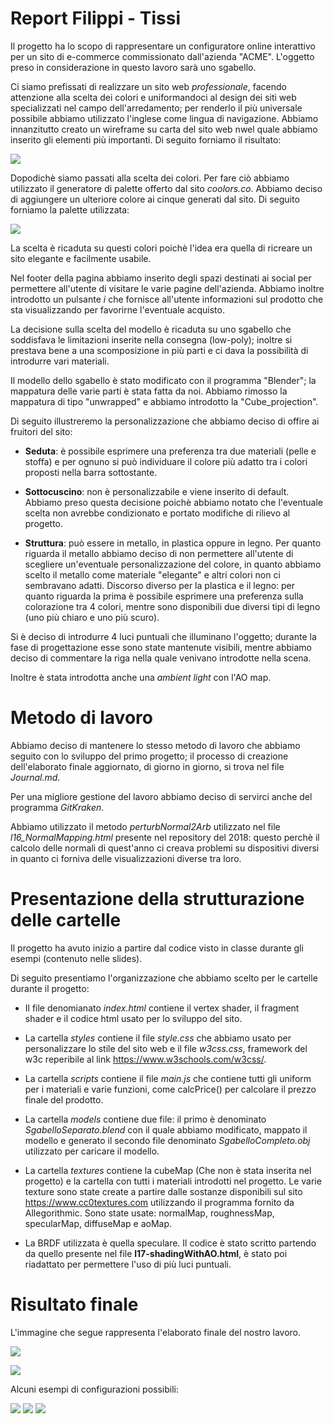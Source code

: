 # Report Filippi - Tissi

Il progetto ha lo scopo di rappresentare un configuratore online interattivo per un sito di e-commerce commissionato dall'azienda "ACME". L'oggetto preso in considerazione in questo lavoro sarà uno sgabello.

Ci siamo prefissati di realizzare un sito web _professionale_, facendo attenzione alla scelta dei colori e uniformandoci al design dei siti web specializzati nel campo dell'arredamento; per renderlo il più universale possibile abbiamo utilizzato l'inglese come lingua di navigazione. Abbiamo innanzitutto creato un wireframe su carta del sito web nwel quale abbiamo inserito gli elementi più importanti. Di seguito forniamo il risultato:

![](RmeImages/sito2.jpg) 

Dopodichè siamo passati alla scelta dei colori. Per fare ciò abbiamo utilizzato il generatore di palette offerto dal sito _coolors.co_. Abbiamo deciso di aggiungere un ulteriore colore ai cinque generati dal sito. Di seguito forniamo la palette utilizzata:

![](RmeImages/palettecolors.jpg) 

La scelta è ricaduta su questi colori poichè l'idea era quella di ricreare un sito elegante e facilmente usabile.

Nel footer della pagina abbiamo inserito degli spazi destinati ai social per permettere all'utente di visitare le varie pagine dell'azienda. Abbiamo inoltre introdotto un pulsante _i_ che fornisce all'utente informazioni sul prodotto che sta visualizzando per favorirne l'eventuale acquisto.

La decisione sulla scelta del modello è ricaduta su uno sgabello che soddisfava le limitazioni inserite nella consegna (low-poly); inoltre si prestava bene a una scomposizione in più parti e ci dava la possibilità di introdurre vari materiali. 

Il modello dello sgabello è stato modificato con il programma "Blender"; la mappatura delle varie parti è stata fatta da noi. Abbiamo rimosso la mappatura di tipo "unwrapped" e abbiamo introdotto la "Cube_projection".

Di seguito illustreremo la personalizzazione che abbiamo deciso di offire ai fruitori del sito:

* **Seduta**: è possibile esprimere una preferenza tra due materiali (pelle e stoffa) e per ognuno si può individuare il colore più adatto tra i colori proposti nella barra sottostante.

* **Sottocuscino**: non è personalizzabile e viene inserito di default. Abbiamo preso questa decisione poichè abbiamo notato che l'eventuale scelta non avrebbe condizionato e portato modifiche di rilievo al progetto.

* **Struttura**: può essere in metallo, in plastica oppure in legno. Per quanto riguarda il metallo abbiamo deciso di non permettere all'utente di scegliere un'eventuale personalizzazione del colore, in quanto abbiamo scelto il metallo come materiale "elegante" e altri colori non ci sembravano adatti. Discorso diverso per la plastica e il legno: per quanto riguarda la prima è possibile esprimere una preferenza sulla colorazione tra 4 colori, mentre sono disponibili due diversi tipi di legno (uno più chiaro e uno più scuro).

Si è deciso di introdurre 4 luci puntuali che illuminano l'oggetto; durante la fase di progettazione esse sono state mantenute visibili, mentre abbiamo deciso di commentare la riga nella quale venivano introdotte nella scena.

Inoltre è stata introdotta anche una _ambient light_ con l'AO map.

# Metodo di lavoro 

Abbiamo deciso di mantenere lo stesso metodo di lavoro che abbiamo seguito con lo sviluppo del primo progetto; il processo di creazione dell'elaborato finale aggiornato, di giorno in giorno, si trova nel file _Journal.md_. 

Per una migliore gestione del lavoro abbiamo deciso di servirci anche del programma _GitKraken_.

Abbiamo utilizzato il metodo _perturbNormal2Arb_ utilizzato nel file _l16_NormalMapping.html_ presente nel repository del 2018: questo perchè il calcolo delle normali di quest'anno ci creava problemi su dispositivi diversi in quanto ci forniva delle visualizzazioni diverse tra loro.

# Presentazione della strutturazione delle cartelle

Il progetto ha avuto inizio a partire dal codice visto in classe durante gli esempi (contenuto nelle slides).

Di seguito presentiamo l'organizzazione che abbiamo scelto per le cartelle durante il progetto:

* Il file denomianato _index.html_ contiene il vertex shader, il fragment shader e il codice html usato per lo sviluppo del sito.
* La cartella _styles_ contiene il file _style.css_ che abbiamo usato per personalizzare lo stile del sito web e il file _w3css.css_, framework del w3c reperibile al link https://www.w3schools.com/w3css/.
* La cartella _scripts_ contiene il file _main.js_ che contiene tutti gli uniform per i materiali e varie funzioni, come calcPrice() per calcolare il prezzo finale del prodotto.
* La cartella _models_ contiene due file: il primo è denominato _SgabelloSeparato.blend_ con il quale abbiamo modificato, mappato il modello e generato il secondo file denominato _SgabelloCompleto.obj_ utilizzato per caricare il modello.
* La cartella _textures_ contiene la cubeMap (Che non è stata inserita nel progetto) e la cartella con tutti i materiali introdotti nel progetto. Le varie texture sono state create a partire dalle sostanze disponibili sul sito https://www.cc0textures.com utilizzando il programma fornito da Allegorithmic. Sono state usate: normalMap, roughnessMap, specularMap, diffuseMap e aoMap.

* La BRDF utilizzata è quella speculare. Il codice è stato scritto partendo da quello presente nel file __l17-shadingWithAO.html__, è stato poi riadattato per permettere l'uso di più luci puntuali. 

# Risultato finale

L'immagine che segue rappresenta l'elaborato finale del nostro lavoro.

![](RmeImages/final_res2.png) 

![](RmeImages/final_res.png) 

Alcuni esempi di configurazioni possibili:

![](RmeImages/sedute.PNG) 
![](RmeImages/strutture.PNG) 
![](RmeImages/sottocuscini.PNG) 
